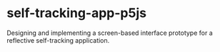 # self-tracking-app-p5js
Designing and implementing a screen-based interface prototype for a reflective self-tracking application.
